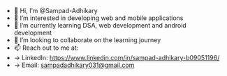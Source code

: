 - 👋 Hi, I’m @Sampad-Adhikary
- 👀 I’m interested in developing web and mobile applications
- 🌱 I’m currently learning DSA, web development and android development
- 💞️ I’m looking to collaborate on the learning journey
- 📫 Reach out to me at:
- -> LinkedIn: https://www.linkedin.com/in/sampad-adhikary-b09051196/
- -> Email: sampadadhikary031@gmail.com

<!---
Sampad-Adhikary/Sampad-Adhikary is a ✨ special ✨ repository because its `README.md` (this file) appears on your GitHub profile.
You can click the Preview link to take a look at your changes.
--->
